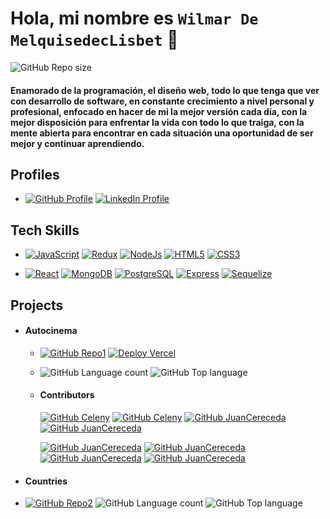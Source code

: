 # Hola, mi nombre es `Wilmar De MelquisedecLisbet` 👋

![GitHub Repo size](https://img.shields.io/github/repo-size/WilmarDeML/WilmarDeML?style=for-the-badge&color=blueviolet)

#### Enamorado de la programación, el diseño web, todo lo que tenga que ver con desarrollo de software, en constante crecimiento a nivel personal y profesional, enfocado en hacer de mi la mejor versión cada día, con la mejor disposición para enfrentar la vida con todo lo que traiga, con la mente abierta para encontrar en cada situación una oportunidad de ser mejor y continuar aprendiendo.

## Profiles
* [![GitHub Profile](https://img.shields.io/badge/GitHub-blue?style=social&logo=github)](https://github.com/WilmarDeML)
[![LinkedIn Profile](https://img.shields.io/badge/LinkedIn-white?style=social&logo=linkedin)](https://www.linkedin.com/in/wilmardeml-dev/)

## Tech Skills
- [![JavaScript](https://img.shields.io/badge/JavaScript-blueviolet?style=social&logo=javascript)](https://www.javascript.com/)
[![Redux](https://img.shields.io/badge/Redux-blueviolet?style=social&logo=redux)](https://redux.js.org/)
[![NodeJs](https://img.shields.io/badge/NodeJs-blueviolet?style=social&logo=nodedotjs)](https://nodejs.org/)
[![HTML5](https://img.shields.io/badge/HTML5-blueviolet?style=social&logo=html5)](https://en.wikipedia.org/wiki/HTML5)
[![CSS3](https://img.shields.io/badge/CSS3-blueviolet?style=social&logo=css3)](https://en.wikipedia.org/wiki/CSS)

- [![React](https://img.shields.io/badge/React-blueviolet?style=social&logo=react)](https://reactjs.org/) 
[![MongoDB](https://img.shields.io/badge/MongoDb-blueviolet?style=social&logo=mongodb)](https://www.mongodb.com/)
[![PostgreSQL](https://img.shields.io/badge/PostgreSQL-blueviolet?style=social&logo=postgresql)](https://www.postgresql.org/)
[![Express](https://img.shields.io/badge/Express-blueviolet?style=social&logo=express)](https://expressjs.com/)
[![Sequelize](https://img.shields.io/badge/Sequelize-blueviolet?style=social&logo=sequelize)](https://sequelize.org/)

## Projects
* #### Autocinema
  * [![GitHub Repo1](https://img.shields.io/badge/PG_Autocinema-blueviolet?style=plastic&logo=github&labelColor=important)](https://github.com/WilmarDeML/PG-Henry)
 [![Deploy Vercel](https://img.shields.io/badge/Deploy_Autocinema-blueviolet?style=social&logo=vercel)](https://henry-movie-app.vercel.app/)
  * ![GitHub Language count](https://img.shields.io/github/languages/count/juancereceda/PG-Henry?style=plastic&color=success)
![GitHub Top language](https://img.shields.io/github/languages/top/juancereceda/PG-Henry?style=plastic&color=success)
 
  * #### Contributors
    [![GitHub Celeny](https://img.shields.io/badge/@CelenyAndrea-white?style=social&logo=github)](https://github.com/CelenyAndrea)
    [![GitHub Celeny](https://img.shields.io/badge/@RuthCodina-white?style=social&logo=github)](https://github.com/RuthCodina)
    [![GitHub JuanCereceda](https://img.shields.io/badge/@juancereceda-white?style=social&logo=github)](https://github.com/juancereceda)
    [![GitHub JuanCereceda](https://img.shields.io/badge/@maurohaidr-white?style=social&logo=github)](https://github.com/maurohaidr)
    
    [![GitHub JuanCereceda](https://img.shields.io/badge/@JotaCeR-white?style=social&logo=github)](https://github.com/JotaCeR)
    [![GitHub JuanCereceda](https://img.shields.io/badge/@Yiftleh-white?style=social&logo=github)](https://github.com/Yiftleh)
    [![GitHub JuanCereceda](https://img.shields.io/badge/@rafamossetto-white?style=social&logo=github)](https://github.com/rafamossetto)
    [![GitHub JuanCereceda](https://img.shields.io/badge/@WilmarDeML-white?style=social&logo=github)](https://github.com/WilmarDeML)

* #### Countries
- [![GitHub Repo2](https://img.shields.io/badge/PI_Countries-blueviolet?style=plastic&logo=github&labelColor=important)](https://github.com/WilmarDeML/PI-Countries-FT13)
![GitHub Language count](https://img.shields.io/github/languages/count/WilmarDeML/PI-Countries-FT13?style=plastic&color=success)
![GitHub Top language](https://img.shields.io/github/languages/top/WilmarDeML/PI-Countries-FT13?style=plastic&color=success)

<!-- ![GitHub Pull requests](https://img.shields.io/github/issues-pr-raw/WilmarDeML/WilmarDeML?style=for-the-badge&color=success)
![GitHub Closed Pull requests](https://img.shields.io/github/issues-pr-closed-raw/WilmarDeML/WilmarDeML?style=for-the-badge&color=success) -->
